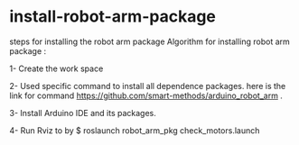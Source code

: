 # install-robot-arm-package
steps for installing the robot arm package 
Algorithm for installing robot arm package :

1-	Create the work space 

2-	Used specific command to install all dependence packages. here is the link for command  https://github.com/smart-methods/arduino_robot_arm .

3-	Install Arduino IDE and its packages.

4-	Run Rviz to by $ roslaunch robot_arm_pkg check_motors.launch

